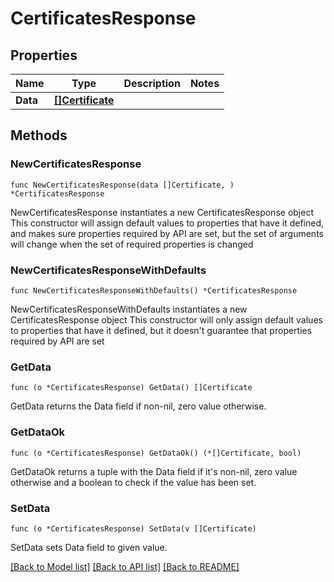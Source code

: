 # CertificatesResponse

## Properties

Name | Type | Description | Notes
------------ | ------------- | ------------- | -------------
**Data** | [**[]Certificate**](Certificate.md) |  | 

## Methods

### NewCertificatesResponse

`func NewCertificatesResponse(data []Certificate, ) *CertificatesResponse`

NewCertificatesResponse instantiates a new CertificatesResponse object
This constructor will assign default values to properties that have it defined,
and makes sure properties required by API are set, but the set of arguments
will change when the set of required properties is changed

### NewCertificatesResponseWithDefaults

`func NewCertificatesResponseWithDefaults() *CertificatesResponse`

NewCertificatesResponseWithDefaults instantiates a new CertificatesResponse object
This constructor will only assign default values to properties that have it defined,
but it doesn't guarantee that properties required by API are set

### GetData

`func (o *CertificatesResponse) GetData() []Certificate`

GetData returns the Data field if non-nil, zero value otherwise.

### GetDataOk

`func (o *CertificatesResponse) GetDataOk() (*[]Certificate, bool)`

GetDataOk returns a tuple with the Data field if it's non-nil, zero value otherwise
and a boolean to check if the value has been set.

### SetData

`func (o *CertificatesResponse) SetData(v []Certificate)`

SetData sets Data field to given value.



[[Back to Model list]](../README.md#documentation-for-models) [[Back to API list]](../README.md#documentation-for-api-endpoints) [[Back to README]](../README.md)


